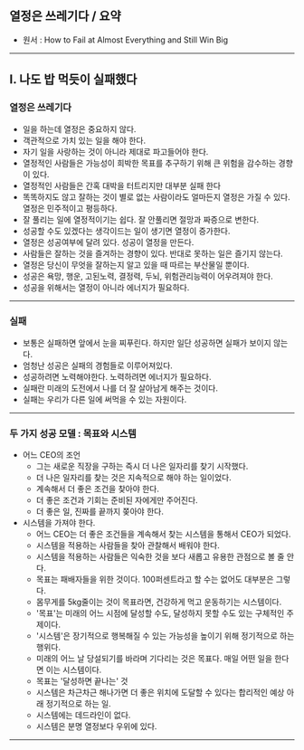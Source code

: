 ## 열정은 쓰레기다 / 요약

- 원서 : How to Fail at Almost Everything and Still Win Big

---

## I. 나도 밥 먹듯이 실패했다

### 열정은 쓰레기다

- 일을 하는데 열정은 중요하지 않다.
- 객관적으로 가치 있는 일을 해야 한다.
- 자기 일을 사랑하는 것이 아니라 제대로 파고들어야 한다.
- 열정적인 사람들은 가능성이 희박한 목표를 추구하기 위해 큰 위험을 감수하는 경향이 있다.
- 열정적인 사람들은 간혹 대박을 터트리지만 대부분 실패 한다
- 똑똑하지도 않고 잘하는 것이 별로 없는 사람이라도 얼마든지 열정은 가질 수 있다. 열정은 민주적이고 평등하다.
- 잘 풀리는 일에 열정적이기는 쉽다. 잘 안풀리면 절망과 짜증으로 변한다.
- 성공할 수도 있겠다는 생각이드는 일이 생기면 열정이 증가한다.
- 열정은 성공여부에 달려 있다. 성공이 열정을 만든다.
- 사람들은 잘하는 것을 즐겨하는 경향이 있다. 반대로 못하는 일은 즐기지 않는다.
- 열정은 당신이 무엇을 잘하는지 알고 있을 때 따르는 부산물일 뿐이다.
- 성공은 욕망, 행운, 고된노력, 결정력, 두뇌, 위험관리능력이 어우려져야 한다.
- 성공을 위해서는 열정이 아니라 에너지가 필요하다.

---

### 실패

- 보통은 실패하면 앞에서 눈을 찌푸린다. 하지만 일단 성공하면 실패가 보이지 않는다.
- 엄청난 성공은 실패의 경험들로 이루어져있다.
- 성공하려면 노력해야한다. 노력하려면 에너지가 필요하다.
- 실패란 미래의 도전에서 나를 더 잘 살아남게 해주는 것이다.
- 실패는 우리가 다른 일에 써먹을 수 있는 자원이다.

---

### 두 가지 성공 모델 : 목표와 시스템

- 어느 CEO의 조언
  - 그는 새로운 직장을 구하는 즉시 더 나은 일자리를 찾기 시작했다.
  - 더 나은 일자리를 찾는 것은 지속적으로 해야 하는 일이었다.
  - 계속해서 더 좋은 조건을 찾아야 한다.
  - 더 좋은 조건과 기회는 준비된 자에게만 주어진다.
  - 더 좋은 일, 진짜를 끝까지 쫒아야 한다.
- 시스템을 가져야 한다.
  - 어느 CEO는 더 좋은 조건들을 계속해서 찾는 시스템을 통해서 CEO가 되었다.
  - 시스템을 적용하는 사람들을 찾아 관찰해서 배워야 한다.
  - 시스템을 적용하는 사람들은 익숙한 것을 보다 새롭고 유용한 관점으로 볼 줄 안다.
  - 목표는 패배자들을 위한 것이다. 100퍼센트라고 할 수는 없어도 대부분은 그렇다.
  - 몸무게를 5kg줄이는 것이 목표라면, 건강하게 먹고 운동하기는 시스템이다.
  - '목표'는 미래의 어느 시점에 달성할 수도, 달성하지 못할 수도 있는 구체적인 주제이다.
  - '시스템'은 장기적으로 행복해질 수 있는 가능성을 높이기 위해 정기적으로 하는 행위다.
  - 미래의 어느 날 당설되기를 바라며 기다리는 것은 목표다. 매일 어떤 일을 한다면 이는 시스템이다.
  - 목표는 '달성하면 끝나는' 것
  - 시스템은 차근차근 해나가면 더 좋은 위치에 도달할 수 있다는 합리적인 예상 아래 정기적으로 하는 일.
  - 시스템에는 데드라인이 없다.
  - 시스템은 분명 열정보다 우위에 있다.

---
